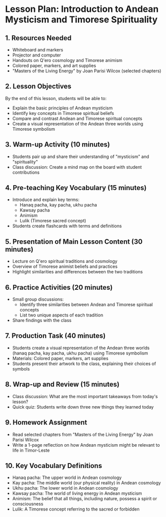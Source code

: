 # Lesson Plan: Introduction to Andean Mysticism and Timorese Spirituality

## 1. Resources Needed

- Whiteboard and markers
- Projector and computer
- Handouts on Q'ero cosmology and Timorese animism
- Colored paper, markers, and art supplies
- "Masters of the Living Energy" by Joan Parisi Wilcox (selected chapters)

## 2. Lesson Objectives

By the end of this lesson, students will be able to:
- Explain the basic principles of Andean mysticism
- Identify key concepts in Timorese spiritual beliefs
- Compare and contrast Andean and Timorese spiritual concepts
- Create a visual representation of the Andean three worlds using Timorese symbolism

## 3. Warm-up Activity (10 minutes)

- Students pair up and share their understanding of "mysticism" and "spirituality"
- Class discussion: Create a mind map on the board with student contributions

## 4. Pre-teaching Key Vocabulary (15 minutes)

- Introduce and explain key terms:
  - Hanaq pacha, kay pacha, ukhu pacha
  - Kawsay pacha
  - Animism
  - Lulik (Timorese sacred concept)
- Students create flashcards with terms and definitions

## 5. Presentation of Main Lesson Content (30 minutes)

- Lecture on Q'ero spiritual traditions and cosmology
- Overview of Timorese animist beliefs and practices
- Highlight similarities and differences between the two traditions

## 6. Practice Activities (20 minutes)

- Small group discussions:
  - Identify three similarities between Andean and Timorese spiritual concepts
  - List two unique aspects of each tradition
- Share findings with the class

## 7. Production Task (40 minutes)

- Students create a visual representation of the Andean three worlds (hanaq pacha, kay pacha, ukhu pacha) using Timorese symbolism
- Materials: Colored paper, markers, art supplies
- Students present their artwork to the class, explaining their choices of symbols

## 8. Wrap-up and Review (15 minutes)

- Class discussion: What are the most important takeaways from today's lesson?
- Quick quiz: Students write down three new things they learned today

## 9. Homework Assignment

- Read selected chapters from "Masters of the Living Energy" by Joan Parisi Wilcox
- Write a 1-page reflection on how Andean mysticism might be relevant to life in Timor-Leste

## 10. Key Vocabulary Definitions

- Hanaq pacha: The upper world in Andean cosmology
- Kay pacha: The middle world (our physical reality) in Andean cosmology
- Ukhu pacha: The lower world in Andean cosmology
- Kawsay pacha: The world of living energy in Andean mysticism
- Animism: The belief that all things, including nature, possess a spirit or consciousness
- Lulik: A Timorese concept referring to the sacred or forbidden
